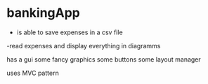 # bankingApp

- is able to save expenses in a csv file

-read expenses and display everything in diagramms

has a gui
  some fancy graphics
  some buttons
  some layout manager
  
uses MVC pattern
